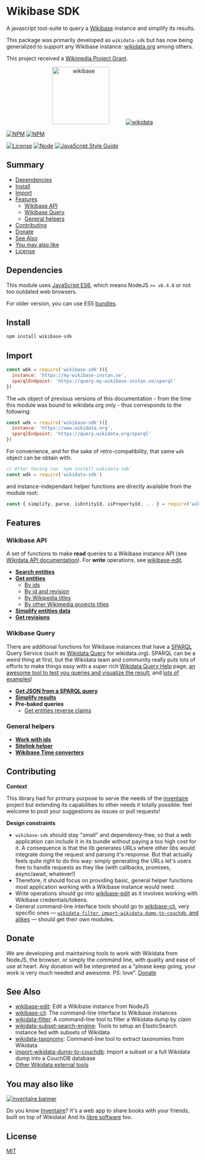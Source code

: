 # Wikibase SDK

A javascript tool-suite to query a [Wikibase](http://wikiba.se) instance and simplify its results.

This package was primarily developed as `wikidata-sdk` but has now being generalized to support any Wikibase instance: [wikidata.org](https://www.wikidata.org) among others.

This project received a [Wikimedia Project Grant](https://meta.wikimedia.org/wiki/Grants:Project/WikidataJS).

<div align="center">
  <a href="https://wikiba.se"><img height="150" src="https://raw.githubusercontent.com/maxlath/wikibase-sdk/master/assets/wikibase.png" alt="wikibase"></a>
  <!-- yeay hacky margin \o/ -->
  &nbsp;&nbsp;&nbsp;&nbsp;&nbsp;&nbsp;&nbsp;&nbsp;&nbsp;
  <a href="https://wikidata.org"><img src="https://raw.githubusercontent.com/maxlath/wikibase-sdk/master/assets/wikidata.jpg" alt="wikidata"></a>
</div>

[![NPM](https://nodei.co/npm/wikibase-sdk.png?stars&downloads&downloadRank)](https://npmjs.com/package/wikibase-sdk/)
[![NPM](https://nodei.co/npm/wikidata-sdk.png?stars&downloads&downloadRank)](https://npmjs.com/package/wikidata-sdk/)

[![License](https://img.shields.io/badge/license-MIT-blue.svg)](https://opensource.org/licenses/MIT)
[![Node](https://img.shields.io/badge/node-%3E=%20v6.4.0-brightgreen.svg)](http://nodejs.org)
[![JavaScript Style Guide](https://img.shields.io/badge/code%20style-standard-brightgreen.svg)](http://standardjs.com/)

## Summary

<!-- START doctoc generated TOC please keep comment here to allow auto update -->
<!-- DON'T EDIT THIS SECTION, INSTEAD RE-RUN doctoc TO UPDATE -->


- [Dependencies](#dependencies)
- [Install](#install)
- [Import](#import)
- [Features](#features)
  - [Wikibase API](#wikibase-api)
  - [Wikibase Query](#wikibase-query)
  - [General helpers](#general-helpers)
- [Contributing](#contributing)
- [Donate](#donate)
- [See Also](#see-also)
- [You may also like](#you-may-also-like)
- [License](#license)

<!-- END doctoc generated TOC please keep comment here to allow auto update -->


## Dependencies
This module uses [JavaScript ES6](https://en.wikipedia.org/wiki/ECMAScript#6th_Edition_-_ECMAScript_2015), which means NodeJS `>= v6.4.0` or not too outdated web browsers.

For older version, you can use ES5 [bundles](docs/install.md#bundles).

## Install
```sh
npm install wikibase-sdk
```

## Import
```js
const wbk = require('wikibase-sdk')({
  instance: 'https://my-wikibase-instan.se',
  sparqlEndpoint: 'https://query.my-wikibase-instan.se/sparql'
})
```
The `wdk` object of previous versions of this documentation - from the time this module was bound to wikidata.org only - thus corresponds to the following:
```js
const wdk = require('wikibase-sdk')({
  instance: 'https://www.wikidata.org',
  sparqlEndpoint: 'https://query.wikidata.org/sparql'
})
```
For convenience, and for the sake of retro-compatibility, that same `wdk` object can be obtain with:
```js
// After having run `npm install wikidata-sdk`
const wdk = require('wikidata-sdk')
```
and instance-independant helper functions are directly available from the module root:
```js
const { simplify, parse, isEntityId, isPropertyId, ... } = require('wikibase-sdk')
```

## Features
### Wikibase API
A set of functions to make **read** queries to a Wikibase instance API (see [Wikidata API documentation](https://www.wikidata.org/w/api.php)).
For **write** operations, see [wikibase-edit](http://github.com/maxlath/wikibase-edit).

* **[Search entities](docs/search_entities.md)**
* **[Get entities](docs/get_entities.md)**
  * [By ids](docs/get_entities.md#by-ids)
  * [By id and revision](docs/get_entities.md#by-id-and-revision)
  * [By Wikipedia titles](docs/get_entities.md#by-wikipedia-titles)
  * [By other Wikimedia projects titles](docs/get_entities.md#by-other-wikimedia-projects-titles)
* **[Simplify entities data](docs/simplify_entities_data.md)**
* **[Get revisions](docs/get_revisions.md)**

### Wikibase Query
There are additional functions for Wikibase instances that have a [SPARQL](https://en.wikipedia.org/wiki/SPARQL) Query Service (such as [Wikidata Query](http://query.wikidata.org/) for wikidata.org). SPARQL can be a weird thing at first, but the Wikidata team and community really puts lots of efforts to make things easy with a super rich [Wikidata Query Help](https://www.wikidata.org/wiki/Wikidata:SPARQL_query_service/Wikidata_Query_Help) page, [an awesome tool to test you queries and visualize the result](https://query.wikidata.org/), and [lots of examples](https://www.wikidata.org/wiki/Special:MyLanguage/Wikidata:SPARQL_query_service/queries/examples)!

* **[Get JSON from a SPARQL query](docs/sparql_query.md)**
* **[Simplify results](docs/simplify_sparql_results.md)**
* **Pre-baked queries**
  * [Get entities reverse claims](docs/get_entities_reverse_claims.md)

### General helpers
  * **[Work with ids](docs/general_helpers.md#work-with-ids)**
  * **[Sitelink helper](docs/general_helpers.md#sitelink-helpers)**
  * **[Wikibase Time converters](docs/general_helpers.md#wikibase-time-converters)**

## Contributing
**Context**

This library had for primary purpose to serve the needs of the [inventaire](https://github.com/inventaire/inventaire) project but extending its capabilities to other needs it totally possible: feel welcome to post your suggestions as issues or pull requests!

**Design constraints**

* `wikibase-sdk` should stay "small" and dependency-free, so that a web application can include it in its bundle without paying a too high cost for it. A consequence is that the lib generates URLs where other libs would integrate doing the request and parsing it's response. But that actually feels quite right to do this way: simply generating the URLs let's users free to handle requests as they like (with callbacks, promises, async/await, whatever!)
* Therefore, it should focus on providing basic, general helper functions most application working with a Wikibase instance would need.
* Write operations should go into [wikibase-edit](https://github.com/maxlath/wikibase-edit) as it involves working with Wikibase credentials/tokens.
* General command-line interface tools should go to [wikibase-cli](https://github.com/maxlath/wikibase-cli), very specific ones — [`wikidata-filter`, `import-wikidata-dump-to-couchdb`, and alikes](#see-also) — should get their own modules.

## Donate
We are developing and maintaining tools to work with Wikidata from NodeJS, the browser, or simply the command line, with quality and ease of use at heart. Any donation will be interpreted as a "please keep going, your work is very much needed and awesome. PS: love". [Donate](https://liberapay.com/WikidataJS)

## See Also
* [wikibase-edit](https://github.com/maxlath/wikibase-edit): Edit a Wikibase instance from NodeJS
* [wikibase-cli](https://github.com/maxlath/wikibase-cli): The command-line interface to Wikibase instances
* [wikidata-filter](https://github.com/maxlath/wikidata-filter): A command-line tool to filter a Wikidata dump by claim
* [wikidata-subset-search-engine](https://github.com/inventaire/entities-search-engine/tree/wikidata-subset-search-engine): Tools to setup an ElasticSearch instance fed with subsets of Wikidata
* [wikidata-taxonomy](https://github.com/nichtich/wikidata-taxonomy): Command-line tool to extract taxonomies from Wikidata
* [import-wikidata-dump-to-couchdb](https://github.com/maxlath/import-wikidata-dump-to-couchdb): Import a subset or a full Wikidata dump into a CouchDB database
* [Other Wikidata external tools](https://www.wikidata.org/wiki/Wikidata:Tools/External_tools)

## You may also like

[![inventaire banner](https://inventaire.io/public/images/inventaire-brittanystevens-13947832357-CC-BY-lighter-blue-4-banner-500px.png)](https://inventaire.io)

Do you know [Inventaire](https://inventaire.io/)? It's a web app to share books with your friends, built on top of Wikidata! And its [libre software](http://github.com/inventaire/inventaire) too.

## License
[MIT](LICENSE.md)
